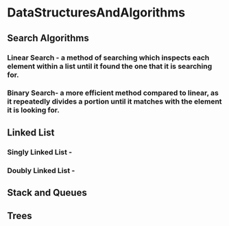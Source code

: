 # DataStructuresAndAlgorithms

## Search Algorithms
### Linear Search - a method of searching which inspects each element within a list until it found the one that it is searching for.
### Binary Search- a more efficient method compared to linear, as it repeatedly divides a portion until it matches with the element it is looking for.

## Linked List
### Singly Linked List - 
### Doubly Linked List - 

## Stack and Queues
###
###
###
###

## Trees
###
